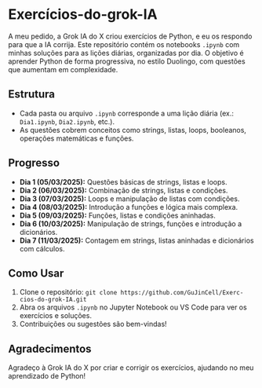 # Exercícios-do-grok-IA

A meu pedido, a Grok IA do X criou exercícios de Python, e eu os respondo para que a IA corrija. Este repositório contém os notebooks `.ipynb` com minhas soluções para as lições diárias, organizadas por dia. O objetivo é aprender Python de forma progressiva, no estilo Duolingo, com questões que aumentam em complexidade.

## Estrutura
- Cada pasta ou arquivo `.ipynb` corresponde a uma lição diária (ex.: `Dia1.ipynb`, `Dia2.ipynb`, etc.).
- As questões cobrem conceitos como strings, listas, loops, booleanos, operações matemáticas e funções.

## Progresso
- **Dia 1 (05/03/2025):** Questões básicas de strings, listas e loops.
- **Dia 2 (06/03/2025):** Combinação de strings, listas e condições.
- **Dia 3 (07/03/2025):** Loops e manipulação de listas com condições.
- **Dia 4 (08/03/2025):** Introdução a funções e lógica mais complexa.
- **Dia 5 (09/03/2025):** Funções, listas e condições aninhadas.
- **Dia 6 (10/03/2025):** Manipulação de strings, funções e introdução a dicionários.
- **Dia 7 (11/03/2025):** Contagem em strings, listas aninhadas e dicionários com cálculos.

## Como Usar
1. Clone o repositório: `git clone https://github.com/GuJinCell/Exerc-cios-do-grok-IA.git`
2. Abra os arquivos `.ipynb` no Jupyter Notebook ou VS Code para ver os exercícios e soluções.
3. Contribuições ou sugestões são bem-vindas!

## Agradecimentos
Agradeço à Grok IA do X por criar e corrigir os exercícios, ajudando no meu aprendizado de Python!

